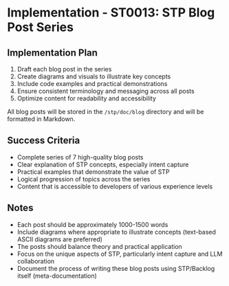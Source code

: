 # Implementation - ST0013: STP Blog Post Series

## Implementation Plan

1. Draft each blog post in the series
2. Create diagrams and visuals to illustrate key concepts
3. Include code examples and practical demonstrations
4. Ensure consistent terminology and messaging across all posts
5. Optimize content for readability and accessibility

All blog posts will be stored in the `/stp/doc/blog` directory and will be formatted in Markdown.

## Success Criteria

- Complete series of 7 high-quality blog posts
- Clear explanation of STP concepts, especially intent capture
- Practical examples that demonstrate the value of STP
- Logical progression of topics across the series
- Content that is accessible to developers of various experience levels

## Notes

- Each post should be approximately 1000-1500 words
- Include diagrams where appropriate to illustrate concepts (text-based ASCII diagrams are preferred)
- The posts should balance theory and practical application
- Focus on the unique aspects of STP, particularly intent capture and LLM collaboration
- Document the process of writing these blog posts using STP/Backlog itself (meta-documentation)
